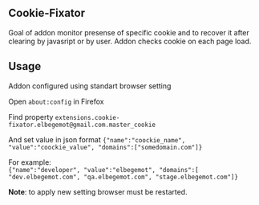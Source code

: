 ## Cookie-Fixator
Goal of addon monitor presense of specific cookie and to recover it after clearing by javasript or by user.
Addon checks cookie on each page load.

## Usage
Addon configured using standart browser setting

Open `about:config` in Firefox

Find property `extensions.cookie-fixator.elbegemot@gmail.com.master_cookie`

And set value in json format `{"name":"coockie_name", "value":"coockie_value", "domains":["somedomain.com"]}`

For example:  
`{"name":"developer", "value":"elbegemot", "domains":[ "dev.elbegemot.com", "qa.elbegemot.com", "stage.elbegemot.com"]}`


**Note**: to apply new setting browser must be restarted.
